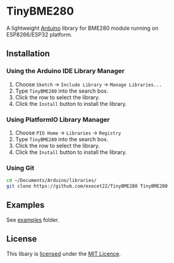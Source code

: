 # TinyBME280

A lightweight [Arduino](https://arduino.cc/) library for BME280 module running on ESP8266/ESP32 platform.

## Installation

### Using the Arduino IDE Library Manager

1. Choose `Sketch` -> `Include Library` -> `Manage Libraries...`
2. Type `TinyBME280` into the search box.
3. Click the row to select the library.
4. Click the `Install` button to install the library.

### Using PlatformIO Library Manager

1. Choose `PIO Home` -> `Libraries` -> `Registry`
2. Type `TinyBME280` into the search box.
3. Click the row to select the library.
4. Click the `Install` button to install the library.

### Using Git

```sh
cd ~/Documents/Arduino/libraries/
git clone https://github.com/exocet22/TinyBME280 TinyBME280
```

## Examples

See [examples](examples) folder.

## License

This libary is [licensed](LICENSE) under the [MIT Licence](https://en.wikipedia.org/wiki/MIT_License).
